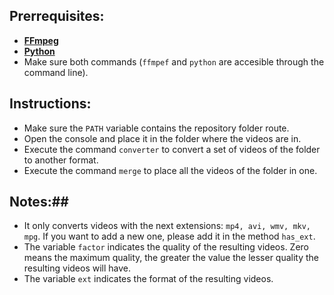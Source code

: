 Prerrequisites:
---------------

 - [**FFmpeg**](https://www.ffmpeg.org/)
 - [**Python**](https://www.python.org/)
 - Make sure both commands (`ffmpef` and `python` are accesible through the command line).

Instructions:
-------------

 - Make sure the `PATH` variable contains the repository folder route.
 - Open the console and place it in the folder where the videos are in.
 - Execute the command `converter` to convert a set of videos of the folder to another format.
 - Execute the command `merge` to place all the videos of the folder in one.

## Notes:##

 - It only converts videos with the next extensions: `mp4, avi, wmv, mkv, mpg`. If you want to add a new one, please add it in the method `has_ext`.
 - The variable `factor` indicates the quality of the resulting videos. Zero means the maximum quality, the greater the value the lesser quality the resulting videos will have.
 - The variable `ext` indicates the format of the resulting videos.